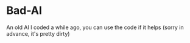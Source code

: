 # Bad-AI

An old AI I coded a while ago, you can use the code if it helps (sorry in advance, it's pretty dirty)
